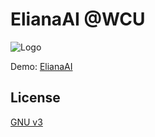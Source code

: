 # ElianaAI @WCU
![Logo](https://i.v2ex.co/Xucr3IiX.png)

Demo: [ElianaAI](https://elianaai.com/)
## License

[GNU v3](./LICENSE)

